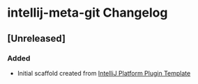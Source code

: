<!-- Keep a Changelog guide -> https://keepachangelog.com -->

# intellij-meta-git Changelog

## [Unreleased]
### Added
- Initial scaffold created from [IntelliJ Platform Plugin Template](https://github.com/JetBrains/intellij-platform-plugin-template)
